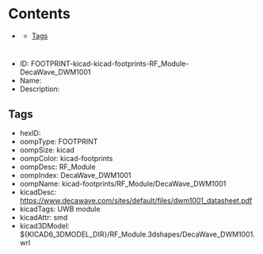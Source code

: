 



Contents
========

* [](#)
	* [Tags](#tags)

# 

- ID: FOOTPRINT-kicad-kicad-footprints-RF_Module-DecaWave_DWM1001
- Name: 
- Description: 

## Tags

- hexID: 
- oompType: FOOTPRINT
- oompSize: kicad
- oompColor: kicad-footprints
- oompDesc: RF_Module
- oompIndex: DecaWave_DWM1001
- oompName: kicad-footprints/RF_Module/DecaWave_DWM1001
- kicadDesc: https://www.decawave.com/sites/default/files/dwm1001_datasheet.pdf
- kicadTags: UWB module
- kicadAttr: smd
- kicad3DModel: ${KICAD6_3DMODEL_DIR}/RF_Module.3dshapes/DecaWave_DWM1001.wrl
